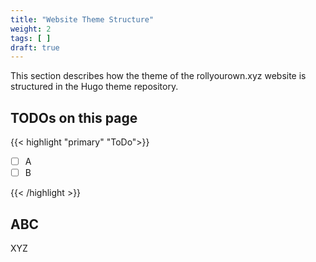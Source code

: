 ```yaml
---
title: "Website Theme Structure"
weight: 2
tags: [ ]
draft: true
---
```


This section describes how the theme of the rollyourown.xyz website is structured in the Hugo theme repository.

<!--more-->

## TODOs on this page

{{< highlight "primary" "ToDo">}}

- [ ] A
- [ ] B

{{< /highlight >}}

## ABC

XYZ
